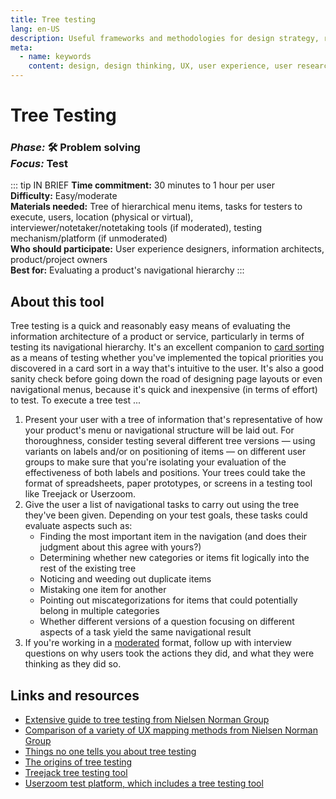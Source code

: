```yaml
---
title: Tree testing
lang: en-US
description: Useful frameworks and methodologies for design strategy, research and testing
meta:
  - name: keywords
    content: design, design thinking, UX, user experience, user research, user testing
---
```


# Tree Testing

### _Phase:_ 🛠️  Problem solving<br/> _Focus:_ Test

::: tip IN BRIEF
**Time commitment:** 30 minutes to 1 hour per user  
**Difficulty:** Easy/moderate  
**Materials needed:** Tree of hierarchical menu items, tasks for testers to execute, users, location (physical or virtual), interviewer/notetaker/notetaking tools (if moderated), testing mechanism/platform (if unmoderated)  
**Who should participate:** User experience designers, information architects, product/project owners  
**Best for:** Evaluating a product's navigational hierarchy
:::

## About this tool

Tree testing is a quick and reasonably easy means of evaluating the information architecture of a product or service, particularly in terms of testing its navigational hierarchy. It's an excellent companion to [card sorting](card-sorting.md) as a means of testing whether you've implemented the topical priorities you discovered in a card sort in a way that's intuitive to the user. It's also a good sanity check before going down the road of designing page layouts or even navigational menus, because it's quick and inexpensive (in terms of effort) to test. To execute a tree test ...

1. Present your user with a tree of information that's representative of how your product's menu or navigational structure will be laid out. For thoroughness, consider testing several different tree versions — using variants on labels and/or on positioning of items — on different user groups to make sure that you're isolating your evaluation of the effectiveness of both labels and positions. Your trees could take the format of spreadsheets, paper prototypes, or screens in a testing tool like Treejack or Userzoom.
2. Give the user a list of navigational tasks to carry out using the tree they've been given. Depending on your test goals, these tasks could evaluate aspects such as:
   * Finding the most important item in the navigation (and does their judgment about this agree with yours?)
   * Determining whether new categories or items fit logically into the rest of the existing tree
   * Noticing and weeding out duplicate items
   * Mistaking one item for another
   * Pointing out miscategorizations for items that could potentially belong in multiple categories
   * Whether different versions of a question focusing on different aspects of a task yield the same navigational result
3. If you're working in a [moderated](moderated-testing.md) format, follow up with interview questions on why users took the actions they did, and what they were thinking as they did so.

## Links and resources

* [Extensive guide to tree testing from Nielsen Norman Group](https://www.nngroup.com/articles/tree-testing/)
* [Comparison of a variety of UX mapping methods from Nielsen Norman Group](https://www.nngroup.com/articles/ux-mapping-cheat-sheet/)
* [Things no one tells you about tree testing](https://uxdesign.cc/what-no-one-tells-you-about-tree-testing-ba00e7931fce)
* [The origins of tree testing](http://boxesandarrows.com/tree-testing/)
* [Treejack tree testing tool](https://www.optimalworkshop.com/treejack)
* [Userzoom test platform, which includes a tree testing tool](https://www.userzoom.com)
